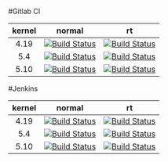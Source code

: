 #Gitlab CI

| kernel | normal | rt |
|:---:|:---:|:---:|
|4.19 | [![Build Status](https://git.beagleboard.org/beagleboard/linux/badges/4.19/pipeline.svg)](https://git.beagleboard.org/beagleboard/linux/-/pipelines?page=1&scope=all&ref=4.19) | [![Build Status](https://git.beagleboard.org/beagleboard/linux/badges/4.19-rt/pipeline.svg)](https://git.beagleboard.org/beagleboard/linux/-/pipelines?page=1&scope=all&ref=4.19-rt) |
|5.4 | [![Build Status](https://git.beagleboard.org/beagleboard/linux/badges/5.4/pipeline.svg)](https://git.beagleboard.org/beagleboard/linux/-/pipelines?page=1&scope=all&ref=5.4) | [![Build Status](https://git.beagleboard.org/beagleboard/linux/badges/5.4/pipeline.svg)](https://git.beagleboard.org/beagleboard/linux/-/pipelines?page=1&scope=all&ref=5.4) |
|5.10 | [![Build Status](https://git.beagleboard.org/beagleboard/linux/badges/5.10/pipeline.svg)](https://git.beagleboard.org/beagleboard/linux/-/pipelines?page=1&scope=all&ref=5.10) | [![Build Status](https://git.beagleboard.org/beagleboard/linux/badges/5.10-rt/pipeline.svg)](https://git.beagleboard.org/beagleboard/linux/-/pipelines?page=1&scope=all&ref=5.10-rt) |

#Jenkins

| kernel | normal | rt |
|:---:|:---:|:---:|
|4.19 | [![Build Status](http://eewiki.org:8080/job/ci-beagleboard-linux/job/4.19/badge/icon)](http://eewiki.org:8080/job/ci-beagleboard-linux/job/4.19/) | [![Build Status](http://eewiki.org:8080/job/ci-beagleboard-linux/job/4.19-rt/badge/icon)](http://eewiki.org:8080/job/ci-beagleboard-linux/job/4.19-rt/) |
|5.4 | [![Build Status](http://eewiki.org:8080/job/ci-beagleboard-linux/job/5.4/badge/icon)](http://eewiki.org:8080/job/ci-beagleboard-linux/job/5.4/) | [![Build Status](http://eewiki.org:8080/job/ci-beagleboard-linux/job/5.4-rt/badge/icon)](http://eewiki.org:8080/job/ci-beagleboard-linux/job/5.4-rt/) |
|5.10 | [![Build Status](http://eewiki.org:8080/job/ci-beagleboard-linux/job/5.10/badge/icon)](http://eewiki.org:8080/job/ci-beagleboard-linux/job/5.10/) | [![Build Status](http://eewiki.org:8080/job/ci-beagleboard-linux/job/5.10-rt/badge/icon)](http://eewiki.org:8080/job/ci-beagleboard-linux/job/5.10-rt/) |
